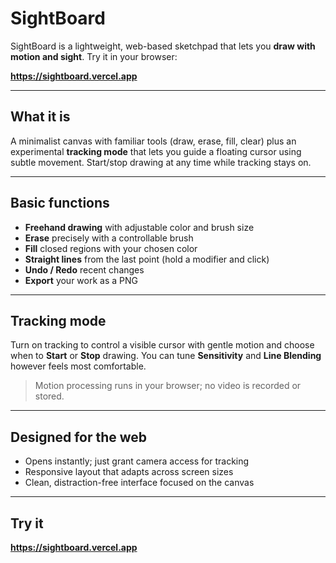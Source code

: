 # SightBoard

SightBoard is a lightweight, web-based sketchpad that lets you **draw with motion and sight**. Try it in your browser:

**https://sightboard.vercel.app**

---

## What it is

A minimalist canvas with familiar tools (draw, erase, fill, clear) plus an experimental **tracking mode** that lets you guide a floating cursor using subtle movement. Start/stop drawing at any time while tracking stays on.

---

## Basic functions

- **Freehand drawing** with adjustable color and brush size  
- **Erase** precisely with a controllable brush  
- **Fill** closed regions with your chosen color  
- **Straight lines** from the last point (hold a modifier and click)  
- **Undo / Redo** recent changes  
- **Export** your work as a PNG

---

## Tracking mode

Turn on tracking to control a visible cursor with gentle motion and choose when to **Start** or **Stop** drawing. You can tune **Sensitivity** and **Line Blending** however feels most comfortable.

> Motion processing runs in your browser; no video is recorded or stored.

---

## Designed for the web

- Opens instantly; just grant camera access for tracking  
- Responsive layout that adapts across screen sizes  
- Clean, distraction-free interface focused on the canvas

---

## Try it
**https://sightboard.vercel.app**
